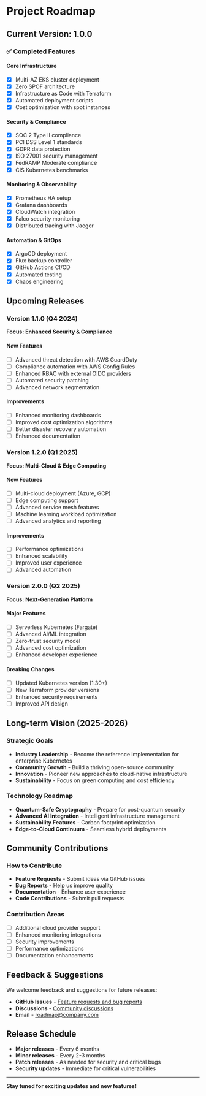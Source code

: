 # Project Roadmap

## Current Version: 1.0.0

### ✅ Completed Features

#### Core Infrastructure
- [x] Multi-AZ EKS cluster deployment
- [x] Zero SPOF architecture
- [x] Infrastructure as Code with Terraform
- [x] Automated deployment scripts
- [x] Cost optimization with spot instances

#### Security & Compliance
- [x] SOC 2 Type II compliance
- [x] PCI DSS Level 1 standards
- [x] GDPR data protection
- [x] ISO 27001 security management
- [x] FedRAMP Moderate compliance
- [x] CIS Kubernetes benchmarks

#### Monitoring & Observability
- [x] Prometheus HA setup
- [x] Grafana dashboards
- [x] CloudWatch integration
- [x] Falco security monitoring
- [x] Distributed tracing with Jaeger

#### Automation & GitOps
- [x] ArgoCD deployment
- [x] Flux backup controller
- [x] GitHub Actions CI/CD
- [x] Automated testing
- [x] Chaos engineering

## Upcoming Releases

### Version 1.1.0 (Q4 2024)
**Focus: Enhanced Security & Compliance**

#### New Features
- [ ] Advanced threat detection with AWS GuardDuty
- [ ] Compliance automation with AWS Config Rules
- [ ] Enhanced RBAC with external OIDC providers
- [ ] Automated security patching
- [ ] Advanced network segmentation

#### Improvements
- [ ] Enhanced monitoring dashboards
- [ ] Improved cost optimization algorithms
- [ ] Better disaster recovery automation
- [ ] Enhanced documentation

### Version 1.2.0 (Q1 2025)
**Focus: Multi-Cloud & Edge Computing**

#### New Features
- [ ] Multi-cloud deployment (Azure, GCP)
- [ ] Edge computing support
- [ ] Advanced service mesh features
- [ ] Machine learning workload optimization
- [ ] Advanced analytics and reporting

#### Improvements
- [ ] Performance optimizations
- [ ] Enhanced scalability
- [ ] Improved user experience
- [ ] Advanced automation

### Version 2.0.0 (Q2 2025)
**Focus: Next-Generation Platform**

#### Major Features
- [ ] Serverless Kubernetes (Fargate)
- [ ] Advanced AI/ML integration
- [ ] Zero-trust security model
- [ ] Advanced cost optimization
- [ ] Enhanced developer experience

#### Breaking Changes
- [ ] Updated Kubernetes version (1.30+)
- [ ] New Terraform provider versions
- [ ] Enhanced security requirements
- [ ] Improved API design

## Long-term Vision (2025-2026)

### Strategic Goals
- **Industry Leadership** - Become the reference implementation for enterprise Kubernetes
- **Community Growth** - Build a thriving open-source community
- **Innovation** - Pioneer new approaches to cloud-native infrastructure
- **Sustainability** - Focus on green computing and cost efficiency

### Technology Roadmap
- **Quantum-Safe Cryptography** - Prepare for post-quantum security
- **Advanced AI Integration** - Intelligent infrastructure management
- **Sustainability Features** - Carbon footprint optimization
- **Edge-to-Cloud Continuum** - Seamless hybrid deployments

## Community Contributions

### How to Contribute
- **Feature Requests** - Submit ideas via GitHub issues
- **Bug Reports** - Help us improve quality
- **Documentation** - Enhance user experience
- **Code Contributions** - Submit pull requests

### Contribution Areas
- [ ] Additional cloud provider support
- [ ] Enhanced monitoring integrations
- [ ] Security improvements
- [ ] Performance optimizations
- [ ] Documentation enhancements

## Feedback & Suggestions

We welcome feedback and suggestions for future releases:

- **GitHub Issues** - [Feature requests and bug reports](https://github.com/uldyssian-sh/aws-eks-ent-multi-az-cluster/issues)
- **Discussions** - [Community discussions](https://github.com/uldyssian-sh/aws-eks-ent-multi-az-cluster/discussions)
- **Email** - roadmap@company.com

## Release Schedule

- **Major releases** - Every 6 months
- **Minor releases** - Every 2-3 months
- **Patch releases** - As needed for security and critical bugs
- **Security updates** - Immediate for critical vulnerabilities

---

**Stay tuned for exciting updates and new features!**